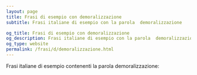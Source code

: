 ```yaml
---
layout: page
title: Frasi di esempio con demoralizzazione 
subtitle: Frasi italiane di esempio con la parola  demoralizzazione

og_title: Frasi di esempio con demoralizzazione 
og_description: Frasi italiane di esempio con la parola  demoralizzazione
og_type: website
permalink: /frasi/d/demoralizzazione.html
---
```


Frasi italiane di esempio contenenti la parola demoralizzazione:


